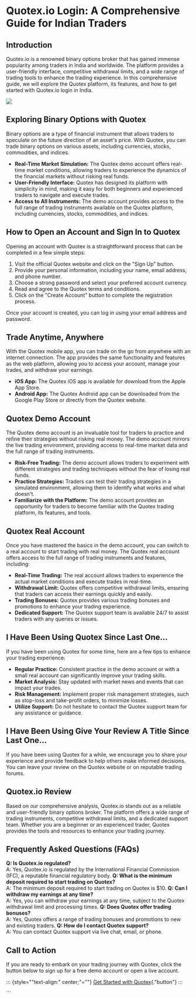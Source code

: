 # Quotex.io Login: A Comprehensive Guide for Indian Traders

## Introduction

Quotex.io is a renowned binary options broker that has gained immense
popularity among traders in India and worldwide. The platform provides a
user-friendly interface, competitive withdrawal limits, and a wide range
of trading tools to enhance the trading experience. In this
comprehensive guide, we will explore the Quotex platform, its features,
and how to get started with Quotex.io login in India.

[![](https://static.quotex.io/files/12_en/300_250.jpg)](https://traff.sbs/brokerqxlid)

## Exploring Binary Options with Quotex

Binary options are a type of financial instrument that allows traders to
speculate on the future direction of an asset\'s price. With Quotex, you
can trade binary options on various assets, including currencies,
stocks, commodities, and indices.

-   **Real-Time Market Simulation:** The Quotex demo account offers
    real-time market conditions, allowing traders to experience the
    dynamics of the financial markets without risking real funds.
-   **User-Friendly Interface:** Quotex has designed its platform with
    simplicity in mind, making it easy for both beginners and
    experienced traders to navigate and execute trades.
-   **Access to All Instruments:** The demo account provides access to
    the full range of trading instruments available on the Quotex
    platform, including currencies, stocks, commodities, and indices.

## How to Open an Account and Sign In to Quotex

Opening an account with Quotex is a straightforward process that can be
completed in a few simple steps:

1.  Visit the official Quotex website and click on the "Sign Up"
    button.
2.  Provide your personal information, including your name, email
    address, and phone number.
3.  Choose a strong password and select your preferred account currency.
4.  Read and agree to the Quotex terms and conditions.
5.  Click on the "Create Account" button to complete the
    registration process.

Once your account is created, you can log in using your email address
and password.

## Trade Anytime, Anywhere

With the Quotex mobile app, you can trade on the go from anywhere with
an internet connection. The app provides the same functionality and
features as the web platform, allowing you to access your account,
manage your trades, and withdraw your earnings.

-   **iOS App:** The Quotex iOS app is available for download from the
    Apple App Store.
-   **Android App:** The Quotex Android app can be downloaded from the
    Google Play Store or directly from the Quotex website.

## Quotex Demo Account

The Quotex demo account is an invaluable tool for traders to practice
and refine their strategies without risking real money. The demo account
mirrors the live trading environment, providing access to real-time
market data and the full range of trading instruments.

-   **Risk-Free Trading:** The demo account allows traders to experiment
    with different strategies and trading techniques without the fear of
    losing real funds.
-   **Practice Strategies:** Traders can test their trading strategies
    in a simulated environment, allowing them to identify what works and
    what doesn\'t.
-   **Familiarize with the Platform:** The demo account provides an
    opportunity for traders to become familiar with the Quotex trading
    platform, its features, and tools.

## Quotex Real Account

Once you have mastered the basics in the demo account, you can switch to
a real account to start trading with real money. The Quotex real account
offers access to the full range of trading instruments and features,
including:

-   **Real-Time Trading:** The real account allows traders to experience
    the actual market conditions and execute trades in real-time.
-   **Withdrawal Limit:** Quotex offers competitive withdrawal limits,
    ensuring that traders can access their earnings quickly and easily.
-   **Trading Bonuses:** Quotex provides various trading bonuses and
    promotions to enhance your trading experience.
-   **Dedicated Support:** The Quotex support team is available 24/7 to
    assist traders with any queries or issues.

## I Have Been Using Quotex Since Last One\...

If you have been using Quotex for some time, here are a few tips to
enhance your trading experience:

-   **Regular Practice:** Consistent practice in the demo account or
    with a small real account can significantly improve your trading
    skills.
-   **Market Analysis:** Stay updated with market news and events that
    can impact your trades.
-   **Risk Management:** Implement proper risk management strategies,
    such as stop-loss and take-profit orders, to minimize losses.
-   **Utilize Support:** Do not hesitate to contact the Quotex support
    team for any assistance or guidance.

## I Have Been Using Give Your Review A Title Since Last One\...

If you have been using Quotex for a while, we encourage you to share
your experience and provide feedback to help others make informed
decisions. You can leave your review on the Quotex website or on
reputable trading forums.

## Quotex.io Review

Based on our comprehensive analysis, Quotex.io stands out as a reliable
and user-friendly binary options broker. The platform offers a wide
range of trading instruments, competitive withdrawal limits, and a
dedicated support team. Whether you are a beginner or an experienced
trader, Quotex provides the tools and resources to enhance your trading
journey.

## Frequently Asked Questions (FAQs)

**Q: Is Quotex.io regulated?**\
A: Yes, Quotex.io is regulated by the International Financial Commission
(IFC), a reputable financial regulatory body. **Q: What is the minimum
deposit required to start trading on Quotex?**\
A: The minimum deposit required to start trading on Quotex is \$10. **Q:
Can I withdraw my earnings at any time?**\
A: Yes, you can withdraw your earnings at any time, subject to the
Quotex withdrawal limit and processing times. **Q: Does Quotex offer
trading bonuses?**\
A: Yes, Quotex offers a range of trading bonuses and promotions to new
and existing traders. **Q: How do I contact Quotex support?**\
A: You can contact Quotex support via live chat, email, or phone.

## Call to Action

If you are ready to embark on your trading journey with Quotex, click
the button below to sign up for a free demo account or open a live
account.

::: {style=""text-align:" center;"=""}
[Get Started with
Quotex](\%22https://traff.sbs/brokerqxsignup\%22){."button"}
:::

\`\`\`

